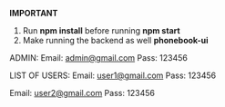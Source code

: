 **IMPORTANT**
1. Run **npm install** before running **npm start**
2. Make running the backend as well **phonebook-ui**

ADMIN:
Email: admin@gmail.com
Pass: 123456

LIST OF USERS:
Email: user1@gmail.com
Pass: 123456

Email: user2@gmail.com
Pass: 123456
